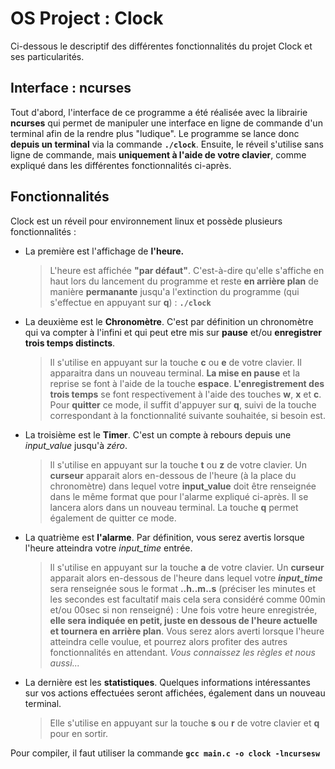 ﻿# OS Project : Clock

Ci-dessous le descriptif des différentes fonctionnalités du projet Clock et ses particularités.

## Interface : ncurses

Tout d'abord, l'interface de ce programme a été réalisée avec la librairie **ncurses** qui permet de manipuler une interface en ligne de commande d'un terminal afin de la rendre plus "ludique". 
Le programme se lance donc **depuis un terminal** via la commande **``./clock``**.  Ensuite, le réveil s'utilise sans ligne de commande, mais **uniquement à l'aide de votre clavier**, comme expliqué dans les différentes fonctionnalités ci-après.


## Fonctionnalités


Clock est un réveil pour environnement linux et possède plusieurs fonctionnalités :

- La première est l'affichage de **l'heure.**
	> L'heure est affichée **"par défaut"**. C'est-à-dire qu'elle s'affiche en haut lors du lancement du programme et reste **en arrière plan** de manière **permanante** jusqu'a l'extinction du programme (qui s'effectue en appuyant sur **q**) : 
	**``./clock``**
	
- La deuxième est le **Chronomètre**. C'est par définition un chronomètre qui va compter à l'infini et qui peut etre mis sur **pause** et/ou **enregistrer trois temps distincts**.
	> Il s'utilise en appuyant sur la touche **c** ou **e** de votre clavier. Il apparaitra dans un nouveau terminal.
	**La mise en pause** et la reprise se font à l'aide de la touche **espace**.
	**L'enregistrement des trois temps** se font respectivement à l'aide des touches **w**, **x** et **c**.
	Pour **quitter** ce mode, il suffit d'appuyer sur **q**, suivi de la touche correspondant à la fonctionnalité suivante souhaitée, si besoin est.

- La troisième est le **Timer**. C'est un compte à rebours depuis une *input_value* jusqu'à *zéro*.
	> Il s'utilise en appuyant sur la touche **t** ou **z** de votre clavier. Un **curseur** apparait alors en-dessous de l'heure (à la place du chronomètre) dans lequel votre **input_value** doit être renseignée dans le même format que pour l'alarme expliqué ci-après.
	Il se lancera alors dans un nouveau terminal.
	La touche **q** permet également de quitter ce mode. 
	

- La quatrième est **l'alarme**. Par définition, vous serez avertis lorsque l'heure atteindra votre *input_time* entrée.
	> Il s'utilise en appuyant sur la touche **a** de votre clavier. Un **curseur** apparait alors en-dessous de l'heure dans lequel votre ***input_time*** sera renseignée sous  le format **..h..m..s** (préciser les minutes et les secondes est facultatif mais cela sera considéré comme 00min et/ou 00sec si non renseigné) :
	Une fois votre heure enregistrée, **elle sera indiquée en petit, juste en dessous de l'heure actuelle et tournera en arrière plan**. Vous serez alors averti lorsque l'heure atteindra celle voulue, et pourrez alors profiter des autres fonctionnalités en attendant. *Vous connaissez les règles et nous aussi...*
	
- La dernière est les **statistiques**. Quelques informations intéressantes sur vos actions effectuées seront affichées, également dans un nouveau terminal.
	> Elle s'utilise en appuyant sur la touche **s** ou **r** de votre clavier et **q** pour en sortir. 


Pour compiler, il faut utiliser la commande **``gcc main.c -o clock -lncursesw``**
